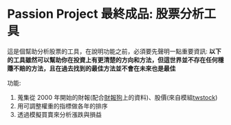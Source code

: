 # Passion Project 最終成品: 股票分析工具

這是個幫助分析股票的工具，在說明功能之前，必須要先聲明一點重要資訊: **以下的工具雖然可以幫助你在投資上有更清楚的方向和方法，但這世界並不存在任何穩賺不賠的方法，且在過去找到的最佳方法並不會在未來也是最佳**

功能:
1. 蒐集從 2000 年開始的財報(配合[財報狗](https://statementdog.com/)上的資料)、股價(來自模組[twstock](https://twstock.readthedocs.io/zh-tw/latest/))
2. 用可調整權重的指標做各年的排序
3. 透過模擬買賣來分析漲跌與損益

